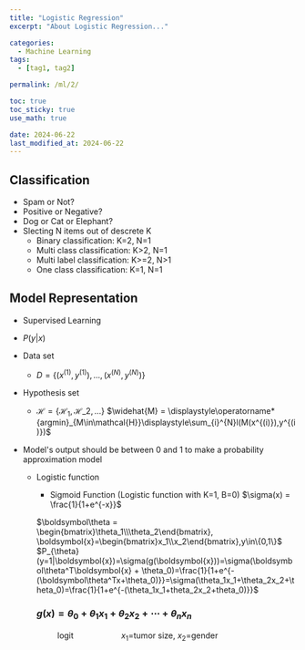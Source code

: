 ```yaml
---
title: "Logistic Regression"
excerpt: "About Logistic Regression..."

categories:
  - Machine Learning
tags:
  - [tag1, tag2]

permalink: /ml/2/

toc: true
toc_sticky: true
use_math: true

date: 2024-06-22
last_modified_at: 2024-06-22
---
```


## Classification

- Spam or Not?
- Positive or Negative?
- Dog or Cat or Elephant?
- Slecting N items out of descrete K
  - Binary classification: K=2, N=1
  - Multi class classification: K>2, N=1
  - Multi label classification: K>=2, N>1
  - One class classification: K=1, N=1

## Model Representation

- Supervised Learning
- $P(y|x)$
- Data set
  - $D = \{(x^{(1)}, y^{(1)}), ..., (x^{(N)}, y^{(N)})\}$
- Hypothesis set

  - $\mathcal{H} = \{\mathcal{H}_1, \mathcal{H}\_2, ...\}$
    $\widehat{M} = \displaystyle\operatorname*{argmin}_{M\in\mathcal{H}}\displaystyle\sum_{i}^{N}l(M(x^{(i)}),y^{(i)})$

- Model's output should be between 0 and 1 to make a probability approximation model

  - Logistic function

    - Sigmoid Function (Logistic function with K=1, B=0)
      $\sigma(x) = \frac{1}{1+e^{-x}}$
      <br/>

    $\boldsymbol\theta = \begin{bmatrix}\theta_1\\\theta_2\end{bmatrix}, \boldsymbol{x}=\begin{bmatrix}x_1\\x_2\end{bmatrix},y\in\{0,1\}$<br/>
    $P_{\theta}(y=1|\boldsymbol{x})=\sigma(g(\boldsymbol{x}))=\sigma(\boldsymbol\theta^T\boldsymbol{x} + \theta_0)=\frac{1}{1+e^{-(\boldsymbol\theta^Tx+\theta_0)}}=\sigma(\theta_1x_1+\theta_2x_2+\theta_0)=\frac{1}{1+e^{-(\theta_1x_1+theta_2x_2+theta_0)}}$<br/>

    ### $g(x) = \theta_0 + \theta_1x_1 + \theta_2x_2 + \cdots + \theta_nx_n$

&emsp;&emsp;&emsp;&emsp;&emsp;&emsp;logit&emsp;&emsp;&emsp;&emsp;&emsp;&emsp;$x_1=$tumor size, $x_2$=gender
